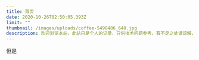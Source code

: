 ```yaml
---
title: 首页
date: 2020-10-26T02:50:05.393Z
limit: ""
thumbnail: /images/uploads/coffee-5498486_640.jpg
description: 欢迎浏览本站，此站只是个人的记录，只供技术问题参考，有不足之处请谅解，初版比较low，后面有空再更新，再苦也要把它做完。
---
```

但是